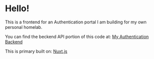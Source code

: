 # Hello!

This is a frontend for an Authentication portal I am building for my own personal homelab.

You can find the beckend API portion of this code at: [My Authentication Backend](https://github.com/PancakePuncher/auth-backend)

This is primary built on:
[Nuxt.js](https://nuxt.com/)
